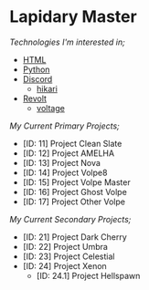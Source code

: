 # Lapidary Master

*Technologies I'm interested in;*
- [HTML](https://html.spec.whatwg.org/)
- [Python](https://docs.python.org/3)
- [Discord](https://discord.com/developers)
  - [hikari](https://github.com/hikari-py/hikari)
- [Revolt](https://developers.revolt.chat/)
  - [voltage](https://github.com/EnokiUN/voltage)

*My Current Primary Projects;*
- [ID: 11] Project Clean Slate
- [ID: 12] Project AMELHA
- [ID: 13] Project Nova
- [ID: 14] Project Volpe8
- [ID: 15] Project Volpe Master
- [ID: 16] Project Ghost Volpe
- [ID: 17] Project Other Volpe

*My Current Secondary Projects;*
- [ID: 21] Project Dark Cherry
- [ID: 22] Project Umbra
- [ID: 23] Project Celestial
- [ID: 24] Project Xenon
	- [ID: 24.1] Project Hellspawn
